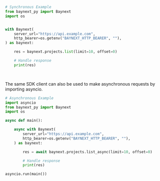 <!-- Start SDK Example Usage [usage] -->
```python
# Synchronous Example
from baynext_py import Baynext
import os


with Baynext(
    server_url="https://api.example.com",
    http_bearer=os.getenv("BAYNEXT_HTTP_BEARER", ""),
) as baynext:

    res = baynext.projects.list(limit=10, offset=0)

    # Handle response
    print(res)
```

</br>

The same SDK client can also be used to make asynchronous requests by importing asyncio.
```python
# Asynchronous Example
import asyncio
from baynext_py import Baynext
import os

async def main():

    async with Baynext(
        server_url="https://api.example.com",
        http_bearer=os.getenv("BAYNEXT_HTTP_BEARER", ""),
    ) as baynext:

        res = await baynext.projects.list_async(limit=10, offset=0)

        # Handle response
        print(res)

asyncio.run(main())
```
<!-- End SDK Example Usage [usage] -->